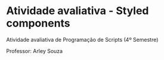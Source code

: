 # Atividade avaliativa - Styled components

Atividade avaliativa de Programação de Scripts (4º Semestre)

Professor: Arley Souza
